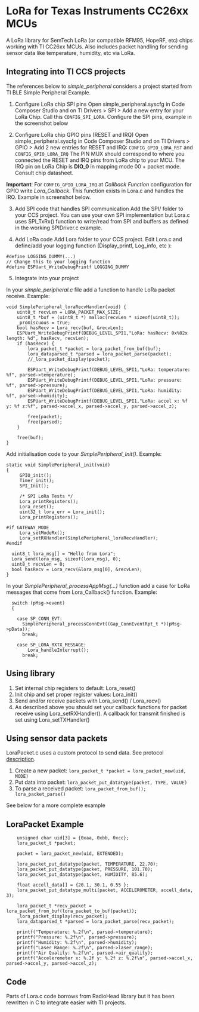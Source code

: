 # LoRa for Texas Instruments CC26xx MCUs
A LoRa library for SemTech LoRa (or compatible RFM95, HopeRF, etc) chips  working with TI CC26xx MCUs. Also includes packet handling
for sending sensor data like temperature, humidity, etc via LoRa. 

## Integrating into TI CCS projects
The references below to *simple_peripheral* considers a project started from TI BLE Simple Peripheral Example.

1. Configure LoRa chip SPI pins
Open simple_peripheral.syscfg in Code Composer Studio and on TI Drivers > SPI > Add a new entry for your LoRa Chip. Call this ```CONFIG_SPI_LORA```. 
Configure the SPI pins, example in the screenshot below

2. Configure LoRa chip GPIO pins (RESET and IRQ)
Open simple_peripheral.syscfg in Code Composer Studio and on TI Drivers > GPIO > Add 2 new entries for RESET and IRQ: ```CONFIG_GPIO_LORA_RST``` and ```CONFIG_GPIO_LORA_IRQ```
The PIN MUX should correspond to where you connected the RESET and IRQ pins from LoRa chip to your MCU. The IRQ pin on LoRa Chip is **DIO_0** in mapping mode 00 + packet mode. Consult chip datasheet.

**Important**:  For ```CONFIG_GPIO_LORA_IRQ``` at *Callback Function* configuration for GPIO write *Lora_Callback*. This function exists in Lora.c and handles the IRQ. Example in screenshot below.

3. Add SPI code that handles SPI communication
Add the SPI/ folder to your CCS project. You can use your own SPI implementation but Lora.c uses SPI_TxRx() function to write/read from SPI and buffers as defined in the working SPIDriver.c example. 

4. Add LoRa code
Add Lora folder to your CCS project. Edit Lora.c and define/add your logging function (Display_printf, Log_info, etc ):

```
#define LOGGING_DUMMY(...)
// Change this to your logging function
#define ESPUart_WriteDebugPrintf LOGGING_DUMMY
```

5. Integrate into your project

In your *simple_peripheral.c* file add a function to handle LoRa packet receive. Example:

```
void SimplePeripheral_loraRecvHandler(void) {
    uint8_t recvLen = LORA_PACKET_MAX_SIZE;
    uint8_t *buf = (uint8_t *) malloc(recvLen * sizeof(uint8_t));
    _promiscuous = true;
    bool hasRecv = Lora_recv(buf, &recvLen);
    ESPUart_WriteDebugPrintf(DEBUG_LEVEL_SPI1,"LoRa: hasRecv: 0x%02x length: %d", hasRecv, recvLen);
    if (hasRecv) {
        lora_packet_t *packet = lora_packet_from_buf(buf);
        lora_dataparsed_t *parsed = lora_packet_parse(packet);
        //_lora_packet_display(packet);

        ESPUart_WriteDebugPrintf(DEBUG_LEVEL_SPI1,"LoRa: temperature: %f", parsed->temperature);
        ESPUart_WriteDebugPrintf(DEBUG_LEVEL_SPI1,"LoRa: pressure: %f", parsed->pressure);
        ESPUart_WriteDebugPrintf(DEBUG_LEVEL_SPI1,"LoRa: humidity: %f", parsed->humidity);
        ESPUart_WriteDebugPrintf(DEBUG_LEVEL_SPI1,"LoRa: accel x: %f y: %f z:%f", parsed->accel_x, parsed->accel_y, parsed->accel_z);

        free(packet);
        free(parsed);
    }

    free(buf);
}
```

Add initialisation code to your *SimplePeripheral_Init()*. Example:

```
static void SimplePeripheral_init(void)
{
     GPIO_init();
     Timer_init();
     SPI_Init();

     /* SPI LoRa Tests */
     Lora_printRegisters();
     Lora_reset();
     uint32_t lora_err = Lora_init();
     Lora_printRegisters();

#if GATEWAY_MODE
     Lora_setModeRx();
     Lora_setRXHandler(SimplePeripheral_loraRecvHandler);
#endif

  uint8_t lora_msg[] = "Hello from Lora";
  Lora_send(lora_msg, sizeof(lora_msg), 0);
  uint8_t recvLen = 0;
  bool hasRecv = Lora_recv(&lora_msg[0], &recvLen);
}
```

In your *SimplePeripheral_processAppMsg(...)* function add a case for LoRa messages that come from Lora_Callback() function. Example:

```
  switch (pMsg->event)
  {
    
    case SP_CONN_EVT:
      SimplePeripheral_processConnEvt((Gap_ConnEventRpt_t *)(pMsg->pData));
      break;

    case SP_LORA_RXTX_MESSAGE:
        Lora_handleInterrupt();
      break;
```

## Using library

1. Set internal chip registers to default:  Lora_reset() 
2. Init chip and set proper register values: Lora_init()
3. Send and/or receive packets with Lora_send() / Lora_recv()
4. As described above you should set your callback functions for packet receive using  Lora_setRXHandler(). A callback for transmit finished is set using Lora_setTXHandler()

## Using sensor data packets

LoraPacket.c uses a custom protocol to send data. See protocol [description](docs/LoraSensorsProtocol.html).

1. Create a new packet: ```lora_packet_t *packet = lora_packet_new(uid, MODE)```
2. Put data into packet: ```lora_packet_put_datatype(packet, TYPE, VALUE)```
3. To parse a received packet: ```lora_packet_from_buf(); lora_packet_parse()```

See below for a more complete example

## LoraPacket Example

```
    unsigned char uid[3] = {0xaa, 0xbb, 0xcc};
    lora_packet_t *packet;

    packet = lora_packet_new(uid, EXTENDED);

    lora_packet_put_datatype(packet, TEMPERATURE, 22.70);
    lora_packet_put_datatype(packet, PRESSURE, 101.70);
    lora_packet_put_datatype(packet, HUMIDITY, 85.6);

    float accell_data[] = {20.1, 30.1, 0.55 };
    lora_packet_put_datatype_multi(packet, ACCELEROMETER, accell_data, 3);

    lora_packet_t *recv_packet = lora_packet_from_buf(lora_packet_to_buf(packet));
    _lora_packet_display(recv_packet);
    lora_dataparsed_t *parsed = lora_packet_parse(recv_packet);

    printf("Temperature: %.2f\n", parsed->temperature);
    printf("Pressure: %.2f\n", parsed->pressure);
    printf("Humidity: %.2f\n", parsed->humidity);
    printf("Laser Range: %.2f\n", parsed->laser_range);
    printf("Air Quality: %.2f\n", parsed->air_quality);
    printf("Accelerometer x: %.2f y: %.2f z: %.2f\n", parsed->accel_x, parsed->accel_y, parsed->accel_z);
```

## Code
Parts of Lora.c code borrows from RadioHead library but it has been rewritten in C to integrate easier with TI projects.
